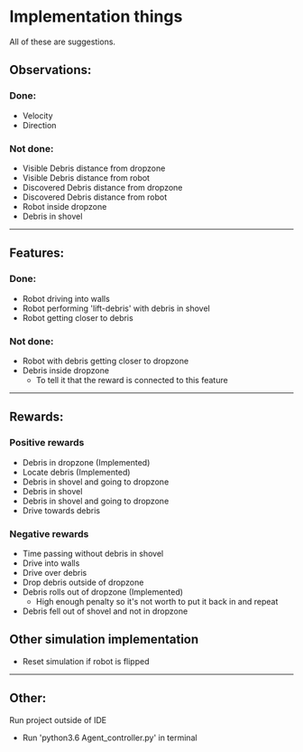 # Implementation things
All of these are suggestions.

## Observations:
### Done:
- Velocity
- Direction

### Not done:
- Visible Debris distance from dropzone
- Visible Debris distance from robot
- Discovered Debris distance from dropzone
- Discovered Debris distance from robot
- Robot inside dropzone
- Debris in shovel

---------------------

## Features:
### Done:
- Robot driving into walls
- Robot performing 'lift-debris' with debris in shovel
- Robot getting closer to debris

### Not done:
- Robot with debris getting closer to dropzone
- Debris inside dropzone 
    - To tell it that the reward is connected to this feature

---------------------

## Rewards:
### Positive rewards
- Debris in dropzone (Implemented)
- Locate debris (Implemented)
- Debris in shovel and going to dropzone
- Debris in shovel 
- Debris in shovel and going to dropzone
- Drive towards debris

### Negative rewards
- Time passing without debris in shovel
- Drive into walls
- Drive over debris
- Drop debris outside of dropzone
- Debris rolls out of dropzone (Implemented)
    - High enough penalty so it's not worth to put it back in and repeat
- Debris fell out of shovel and not in dropzone

## Other simulation implementation
- Reset simulation if robot is flipped

---------------------

## Other:
Run project outside of IDE
- Run 'python3.6 Agent_controller.py' in terminal
